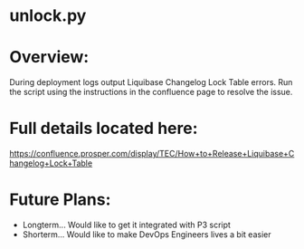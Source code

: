 # unlock.py

# Overview: 
During deployment logs output Liquibase Changelog Lock Table errors. Run the script using the instructions in the confluence page to resolve the issue. 

# Full details located here: 
https://confluence.prosper.com/display/TEC/How+to+Release+Liquibase+Changelog+Lock+Table

# Future Plans:
- Longterm... Would like to get it integrated with P3 script
- Shorterm... Would like to make DevOps Engineers lives a bit easier
